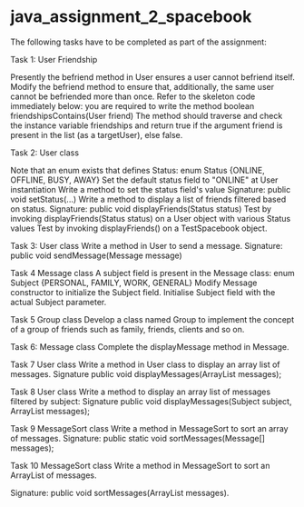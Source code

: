 # java_assignment_2_spacebook

The following tasks have to be completed as part of the assignment:

Task 1: User Friendship

Presently the befriend method in User ensures a user cannot befriend itself.
Modify the befriend method to ensure that, additionally, the same user cannot be befriended more than once.
Refer to the skeleton code immediately below: you are required to write the method boolean friendshipsContains(User friend)
The method should traverse and check the instance variable friendships and return true if the argument friend is present in the list (as a targetUser), else false.

Task 2: User class

Note that an enum exists that defines Status: enum Status {ONLINE, OFFLINE, BUSY, AWAY}
Set the default status field to "ONLINE" at User instantiation
Write a method to set the status field's value
Signature: public void setStatus(...)
Write a method to display a list of friends filtered based on status. Signature: public void displayFriends(Status status)
Test by invoking displayFriends(Status status) on a User object with various Status values
Test by invoking displayFriends() on a TestSpacebook object.

Task 3: User class
Write a method in User to send a message. Signature: public void sendMessage(Message message)

Task 4 Message class
A subject field is present in the Message class: enum Subject {PERSONAL, FAMILY, WORK, GENERAL}
Modify Message constructor to initialize the Subject field.
Initialise Subject field with the actual Subject parameter.

Task 5 Group class
Develop a class named Group to implement the concept of a group of friends such as family, friends, clients and so on.

Task 6: Message class
Complete the displayMessage method in Message. 

Task 7 User class
Write a method in User class to display an array list of messages. Signature public void displayMessages(ArrayList<Message> messages);

Task 8 User class
Write a method to display an array list of messages filtered by subject:
Signature public void displayMessages(Subject subject, ArrayList<Message> messages);

Task 9 MessageSort class
Write a method in MessageSort to sort an array of messages.
Signature: public static void sortMessages(Message[] messages);

Task 10 MessageSort class
Write a method in MessageSort to sort an ArrayList of messages.

Signature: public void sortMessages(ArrayList<Message> messages).
